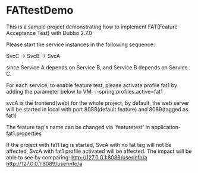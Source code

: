 # FATtestDemo
This is a sample project demonstrating how to implement FAT(Feature Acceptance Test) with Dubbo 2.7.0

Please start the service instances in the following sequence:

SvcC -> SvcB -> SvcA

since Service A depends on Service B, and Service B depends on Service C.


For each service, to enable feature test, please activate profile fat1 by adding the parameter below to VM:
--spring.profiles.active=fat1

svcA is the frontend(web) for the whole project, by default,
the web server will be started in local with port 8088(default feature) and 8089(tagged as fat1)

The feature tag's name can be changed via 'featuretest' in application-fat1.properties

If the project with fat1 tag is started, SvcA with no fat tag will not be affected, SvcA with fat1 profile activated will be affected.
The impact will be able to see by comparing:
http://127.0.0.1:8088/userinfo/a
http://127.0.0.1:8089/userinfo/a
